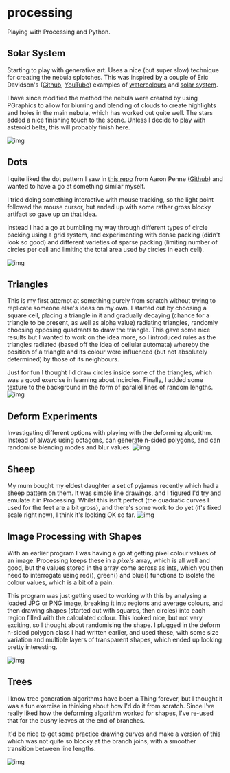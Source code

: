 # processing
Playing with Processing and Python.

## Solar System
Starting to play with generative art. Uses a nice (but super slow) technique for creating the nebula splotches. This was inspired by a couple of Eric Davidson's ([Github](https://github.com/erdavids), [YouTube](https://www.youtube.com/channel/UCUrmX3SvpPerq-KAfGBrgGQ)) examples of [watercolours](https://github.com/erdavids/WatercolorClouds) and [solar system](https://github.com/erdavids/Generative-Space-System).

I have since modified the method the nebula were created by using PGraphics to allow for blurring and blending of clouds to create highlights and holes in the main nebula, which has worked out quite well. The stars added a nice finishing touch to the scene. Unless I decide to play with asteroid belts, this will probably finish here.

![img](pics/solar_system_74.png)

## Dots
I quite liked the dot pattern I saw in [this repo](https://github.com/aaronpenne/generative_art/tree/master/dots) from Aaron Penne ([Github](https://github.com/aaronpenne)) and wanted to have a go at something similar myself.

I tried doing something interactive with mouse tracking, so the light point followed the mouse cursor, but ended up with some rather gross blocky artifact so gave up on that idea.

Instead I had a go at bumbling my way through different types of circle packing using a grid system, and experimenting with dense packing (didn't look so good) and different varieties of sparse packing (limiting number of circles per cell and limiting the total area used by circles in each cell).

![img](pics/dots.png)

## Triangles
This is my first attempt at something purely from scratch without trying to replicate someone else's ideas on my own. I started out by choosing a square cell, placing a triangle in it and gradually decaying (chance for a triangle to be present, as well as alpha value) radiating triangles, randomly choosing opposing quadrants to draw the triangle. This gave some nice results but I wanted to work on the idea more, so I introduced rules as the triangles radiated (based off the idea of cellular automata) whereby the position of a triangle and its colour were influenced (but not absolutely determined) by those of its neighbours.

Just for fun I thought I'd draw circles inside some of the triangles, which was a good exercise in learning about incircles. Finally, I added some texture to the background in the form of parallel lines of random lengths.
![img](pics/tri10.png)

## Deform Experiments
Investigating different options with playing with the deforming algorithm. Instead of always using octagons, can generate n-sided polygons, and can randomise blending modes and blur values.
![img](pics/deform_exp.png)

## Sheep
My mum bought my eldest daughter a set of pyjamas recently which had a sheep pattern on them. It was simple line drawings, and I figured I'd try and emulate it in Processing. Whilst this isn't perfect (the quadratic curves I used for the feet are a bit gross), and there's some work to do yet (it's fixed scale right now), I think it's looking OK so far.
![img](pics/sheeps.png)

## Image Processing with Shapes
With an earlier program I was having a go at getting pixel colour values of an image. Processing keeps these in a *pixels* array, which is all well and good, but the values stored in the array come across as ints, which you then need to interrogate using red(), green() and blue() functions to isolate the colour values, which is a bit of a pain.

This program was just getting used to working with this by analysing a loaded JPG or PNG image, breaking it into regions and average colours, and then drawing shapes (started out with squares, then circles) into each region filled with the calculated colour. This looked nice, but not very exciting, so I thought about randomising the shape. I plugged in the deform n-sided polygon class I had written earlier, and used these, with some size variation and multiple layers of transparent shapes, which ended up looking pretty interesting.

![img](pics/carton_enc.gif)

## Trees
I know tree generation algorithms have been a Thing forever, but I thought it was a fun exercise in thinking about how I'd do it from scratch. Since I've really liked how the deforming algorithm worked for shapes, I've re-used that for the bushy leaves at the end of branches.

It'd be nice to get some practice drawing curves and make a version of this which was not quite so blocky at the branch joins, with a smoother transition between line lengths.

![img](pics/trees.png)